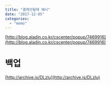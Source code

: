 ```yaml
---
title: "결제안될때 예시"
date: "2017-12-05"
categories: 
  - "memo"
---
```


[http://blog.aladin.co.kr/cscenter/popup/7469916](http://blog.aladin.co.kr/cscenter/popup/7469916)

# 백업

[http://archive.is/DLzlu](http://archive.is/DLzlu)
